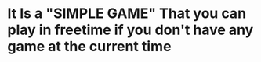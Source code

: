  <h1 guess-the-num-game.py H1/>
 
 It Is a "SIMPLE GAME" That you can play in freetime if you don't have any game at the current time
